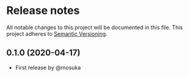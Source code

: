 # Release notes
All notable changes to this project will be documented in this file.
This project adheres to [Semantic Versioning](http://semver.org/).

## 0.1.0 (2020-04-17)
- First release by @mosuka
